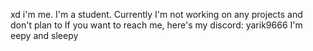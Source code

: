 xd i'm me. I'm a student. Currently I'm not working on any projects and don't plan to
If you want to reach me, here's my discord: yarik9666
I'm eepy and sleepy

<!---
Moisyarik/Moisyarik is a ✨ special ✨ repository because its `README.md` (this file) appears on your GitHub profile.
You can click the Preview link to take a look at your changes.
--->
